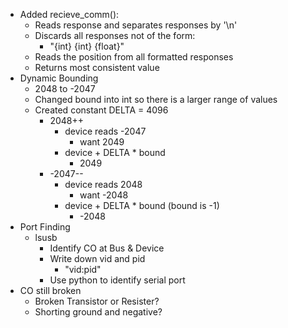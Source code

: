 - Added recieve_comm():
	- Reads response and separates responses by '\n'
	- Discards all responses not of the form:
		- "{int} {int} {float}"
	- Reads the position from all formatted responses
	- Returns most consistent value
- Dynamic Bounding
	- 2048 to -2047
	- Changed bound into int so there is a larger range of values
	- Created constant DELTA = 4096
		- 2048++
			- device reads -2047
				- want 2049
			- device + DELTA * bound
				- 2049
		- -2047--
			- device reads 2048
				- want -2048
			- device + DELTA * bound (bound is -1)
				- -2048
- Port Finding
	- lsusb
		- Identify CO at Bus & Device
		- Write down vid and pid 
			- "vid:pid"
		- Use python to identify serial port
- CO still broken
	- Broken Transistor or Resister?
	- Shorting ground and negative?